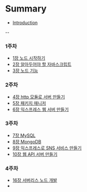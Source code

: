 # Summary

* [Introduction](README.md)

--

### 1주차

* [1장 노드 시작하기](1th/reading_note_1.md)
* [2장 알아두어야 할 자바스크립트](1th/reading_note_2.md)
* [3장 노드 기능](1th/reading_note_3.md)

### 2주차

* [4장 http 모듈로 서버 만들기](2th/reading_note_4.md)
* [5장 패키지 매니저](2th/reading_note_5.md)
* [6장 익스프레스 웹 서버 만들기](2th/reading_note_6.md)


### 3주차

* [7장 MySQL](3th/reading_note_7.md)
* [8장 MongoDB](3th/reading_note_8.md)
* [9장 익스프레스로 SNS 서비스 만들기](3th/reading_note_9.md)
* [10장 웹 API 서버 만들기](3th/reading_note_10.md)

### 4주차

* [16장 서버리스 노드 개발](4th/reading_note_16.md)
* 
